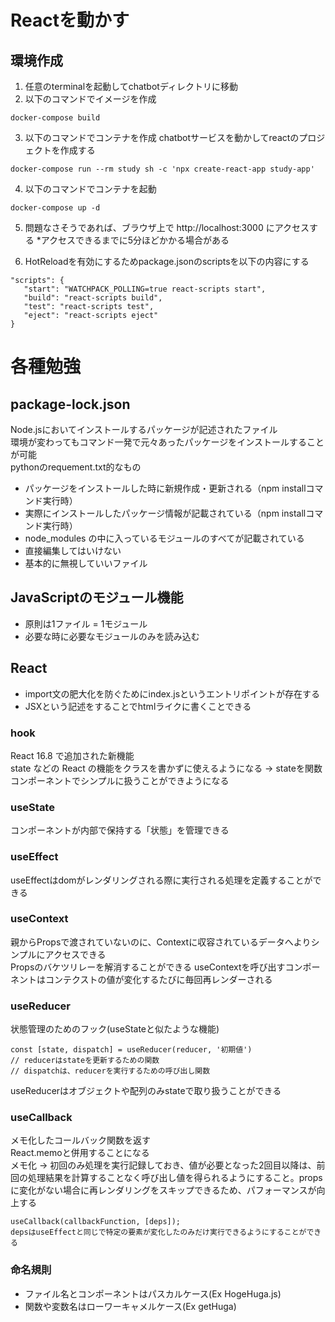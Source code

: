 # Reactを動かす
## 環境作成
1. 任意のterminalを起動してchatbotディレクトリに移動
2. 以下のコマンドでイメージを作成
```
docker-compose build
```

3. 以下のコマンドでコンテナを作成
chatbotサービスを動かしてreactのプロジェクトを作成する  
```
docker-compose run --rm study sh -c 'npx create-react-app study-app'
```

4. 以下のコマンドでコンテナを起動
```
docker-compose up -d
```

5. 問題なさそうであれば、ブラウザ上で http://localhost:3000 にアクセスする
   *アクセスできるまでに5分ほどかかる場合がある

6. HotReloadを有効にするためpackage.jsonのscriptsを以下の内容にする
```
"scripts": {
   "start": "WATCHPACK_POLLING=true react-scripts start",
   "build": "react-scripts build",
   "test": "react-scripts test",
   "eject": "react-scripts eject"
}
```

# 各種勉強
## package-lock.json
Node.jsにおいてインストールするパッケージが記述されたファイル  
環境が変わってもコマンド一発で元々あったパッケージをインストールすることが可能  
pythonのrequement.txt的なもの  
- パッケージをインストールした時に新規作成・更新される（npm installコマンド実行時）
- 実際にインストールしたパッケージ情報が記載されている（npm installコマンド実行時）
- node_modules の中に入っているモジュールのすべてが記載されている
- 直接編集してはいけない
- 基本的に無視していいファイル

## JavaScriptのモジュール機能
- 原則は1ファイル = 1モジュール
- 必要な時に必要なモジュールのみを読み込む
## React
- import文の肥大化を防ぐためにindex.jsというエントリポイントが存在する
- JSXという記述をすることでhtmlライクに書くことできる
### hook
React 16.8 で追加された新機能  
state などの React の機能をクラスを書かずに使えるようになる -> stateを関数コンポーネントでシンプルに扱うことができようになる
### useState
コンポーネントが内部で保持する「状態」を管理できる
### useEffect
useEffectはdomがレンダリングされる際に実行される処理を定義することができる  
### useContext
親からPropsで渡されていないのに、Contextに収容されているデータへよりシンプルにアクセスできる  
Propsのバケツリレーを解消することができる
useContextを呼び出すコンポーネントはコンテクストの値が変化するたびに毎回再レンダーされる  
### useReducer
状態管理のためのフック(useStateと似たような機能)  
```
const [state, dispatch] = useReducer(reducer, '初期値')
// reducerはstateを更新するための関数
// dispatchは、reducerを実行するための呼び出し関数
```
useReducerはオブジェクトや配列のみstateで取り扱うことができる  
### useCallback
メモ化したコールバック関数を返す  
React.memoと併用することになる  
メモ化 -> 初回のみ処理を実行記録しておき、値が必要となった2回目以降は、前回の処理結果を計算することなく呼び出し値を得られるようにすること。propsに変化がない場合に再レンダリングをスキップできるため、パフォーマンスが向上する  
```
useCallback(callbackFunction, [deps]);
depsはuseEffectと同じで特定の要素が変化したのみだけ実行できるようにすることができる
```


### 命名規則
- ファイル名とコンポーネントはパスカルケース(Ex HogeHuga.js)  
- 関数や変数名はローワーキャメルケース(Ex getHuga)